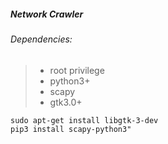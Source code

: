 ##### Network Crawler

###### Dependencies:
> - root privilege
> - python3+
> - scapy
> - gtk3.0+ 
``` 
sudo apt-get install libgtk-3-dev
pip3 install scapy-python3"
```
